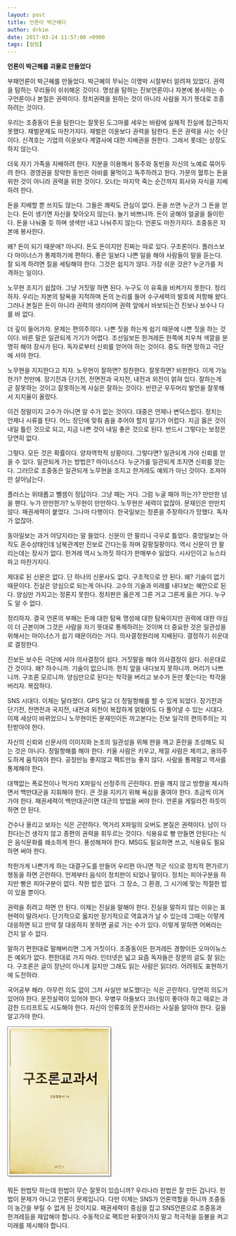 ```yaml
---
layout: post
title: 언론이 박근혜다
author: drkim
date: 2017-03-24 11:57:00 +0900
tags: [컬럼]
---
```

**언론이 박근혜를 괴물로 만들었다**

  


부패언론이 박근혜를 만들었다. 박근혜의 무뇌는 이명박 시절부터 알려져 있었다. 권력을 탐하는 무리들이 쉬쉬해온 것이다. 명성을 탐하는 진보언론이나 자본에 봉사하는 수구언론이나 본질은 권력이다. 정치권력을 원하는 것이 아니라 사람을 자기 뜻대로 조종하려는 것이다. 

  


우리는 조중동이 돈을 탐한다는 잘못된 도그마를 세우는 바람에 실체적 진실에 접근하지 못했다. 재벌문제도 마찬가지다. 재벌은 이윤보다 권력을 탐한다. 돈은 권력을 사는 수단이다. 신격호는 기업의 이윤보다 계열사에 대한 지배권을 원한다. 그래서 롯데는 상장도 하지 않는다. 

  


더욱 자기 가족을 지배하려 한다. 지분을 이용해서 동주와 동빈을 자신의 노예로 묶어두려 한다. 경영권을 장악한 동빈은 아비를 물먹이고 독주하려고 한다. 가문의 혈투는 돈을 위한 것이 아니라 권력을 위한 것이다. 오너는 마지막 죽는 순간까지 회사와 자식을 지배하려 한다. 

  


돈을 지배할 뿐 쓰지도 않는다. 그들은 쾌락도 관심이 없다. 돈을 쓰면 누군가 그 돈을 얻는다. 돈이 생기면 자신을 찾아오지 않는다. 놀기 바쁘니까. 돈이 궁해야 얼굴을 들이민다. 돈을 나눠줄 듯 하며 생색만 내고 나눠주지 않는다. 언론도 마찬가지다. 조중동은 자본에 봉사한다. 

  


왜? 돈이 되기 때문에? 아니다. 돈도 돈이지만 진짜는 따로 있다. 구조론이다. 플러스보다 마이너스가 통제하기에 편하다. 좋은 일보다 나쁜 일을 해야 사람들이 말을 듣는다. 잘 되게 하려면 질을 세팅해야 한다. 그것은 쉽지가 않다. 가장 쉬운 것은? 누군가를 저격하는 일이다. 

  


노무현 조지기 쉽잖아. 그냥 거짓말 하면 된다. 누구도 이 유혹을 비켜가지 못한다. 정리하자. 우리는 자본의 탐욕을 지적하며 돈의 논리를 들어 수구세력의 발호에 저항해 왔다. 그러나 본질은 돈이 아니라 권력의 생리이며 권력 앞에서 바보되는건 진보나 보수나 다를 바 없다. 

  


더 깊이 들어가자. 문제는 편의주의다. 나쁜 짓을 하는게 쉽기 때문에 나쁜 짓을 하는 것이다. 바른 말은 일관되게 가기가 어렵다. 조선일보든 한겨레든 한쪽에 치우쳐 색깔을 분명히 해야 장사가 된다. 독자로부터 신뢰를 얻어야 하는 것이다. 중도 하면 망하고 극단에 서야 한다. 

  


노무현을 지지한다고 치자. 노무현이 잘하면? 칭찬한다. 잘못하면? 비판한다. 이게 가능한가? 천만에. 장기전과 단기전, 전면전과 국지전, 내전과 외전이 얽혀 있다. 잘하는게 곧 잘못하는 것이고 잘못하는게 사실은 잘하는 것이다. 반란군 우두머리 발언을 잘못해서 지지율이 올랐다. 

  


이건 정말이지 고수가 아니면 알 수가 없는 것이다. 대중은 언제나 변덕스럽다. 정치는 언제나 시류를 탄다. 어느 장단에 맞춰 춤을 추어야 할지 알기가 어렵다. 지금 옳은 것이 내일 틀린 것으로 되고, 지금 나쁜 것이 내일 좋은 것으로 된다. 반드시 그렇다는 보장은 당연히 없다. 

  


그렇다. 모든 것은 확률이다. 양자역학적 상황이다. 그렇다면? 일관되게 가야 신뢰를 얻을 수 있다. 일관되게 가는 방법은? 마이너스다. 누군가를 일관되게 조지면 신뢰를 얻는다. 그러므로 조중동은 일관되게 노무현을 조지고 한겨레도 예외가 아닌 것이다. 조져야만 살아남는다. 

  


플러스는 위태롭고 뺄셈이 정답이다. 그냥 패는 거다. 그럼 누굴 패야 하는가? 만만한 넘을 팬다. 누가 만만한가? 노무현이 만만하다. 노무현은 세력이 없잖아. 문재인은 만만치 않다. 패권세력이 붙었다. 그나마 다행이다. 한국일보는 정론을 주장하다가 망했다. 독자가 없잖아. 

  


동아일보는 과거 야당지라는 말 들었다. 신문이 안 팔리니 극우로 틀었다. 중앙일보는 아직도 혼수상태인데 남북관계만 진보로 간다는둥 하며 갈팡질팡이다. 역시 신문이 안 팔리는데는 장사가 없다. 한겨레 역시 노까짓 하다가 판매부수 잃었다. 시사인이고 뉴스타파고 마찬가지다. 

  


제대로 된 신문은 없다. 단 하나의 신문사도 없다. 구조적으로 안 된다. 왜? 기술이 없기 때문이다. 진실은 양심으로 되는게 아니다. 고수의 기술과 미래를 내다보는 혜안으로 된다. 양심만 가지고는 정론지 못한다. 정치판은 옳은게 그른 거고 그른게 옳은 거다. 누구도 알 수 없다. 

  


정리하자. 결국 언론의 부패는 돈에 대한 탐욕 명성에 대한 탐욕이지만 권력에 대한 야심이 더 근본이며 그것은 사람을 자기 뜻대로 통제하려는 것이며 더 중요한 것은 일관성을 위해서는 마이너스가 쉽기 때문이라는 거다. 의사결정원리에 지배된다. 결정하기 쉬운대로 결정한다. 

  


진보든 보수든 극단에 서야 의사결정이 쉽다. 거짓말을 해야 의사결정이 쉽다. 쉬운대로 간 것이다. 왜? 하수니까. 기술이 없으니까. 한치 앞을 내다보지 못하니까. 머리가 나쁘니까. 구조론 모르니까. 양심만으로 된다는 착각을 버리고 보수가 돈만 쫓는다는 착각을 버리자. 복잡하다. 

  


SNS 시대다. 이제는 달라졌다. GPS 달고 더 정밀항해를 할 수 있게 되었다. 장기전과 단기전, 전면전과 국지전, 내전과 외전이 복잡하게 얽혔어도 다 풀어낼 수 있는 시대다. 이제 세상이 바뀌었으니 노무현이든 문재인이든 까고본다는 진보 일각의 편의주의는 지탄받아야 한다. 

  


자신의 신뢰와 신문사의 이미지와 논조의 일관성을 위해 판을 깨고 혼란을 조성해도 되는 것은 아니다. 정밀항해를 해야 한다. 키울 사람은 키우고, 제낄 사람은 제끼고, 용의주도하게 움직여야 한다. 공정만능 좋지않고 팩트만능 좋지 않다. 사람을 통제말고 역사를 통제해야 한다. 

  


대책없는 폭로전이나 먹거리 X파일식 선정주의 곤란하다. 판을 깨지 않고 방향을 제시하면서 백만대군을 지휘해야 한다. 큰 것을 지키기 위해 욕심을 줄여야 한다. 조금씩 이겨가야 한다. 패권세력이 백만대군이면 대군의 방법을 써야 한다. 언론을 게릴라전 하듯이 하면 안 된다. 

  


건수나 올리고 보자는 식은 곤란하다. 먹거리 X파일의 오버도 본질은 권력이다. 남이 다친다는건 생각지 않고 종편의 권력을 휘두르는 것이다. 식용유로 빵 만들면 안된다는 식은 음식문화를 왜소하게 한다. 풍성해져야 한다. MSG도 필요하면 쓰고, 식용유도 필요하면 써야 한다. 

  


착한가게 나쁜가게 하는 대결구도를 만들어 우리편 아니면 적군 식으로 정치적 편가르기 행동을 하면 곤란하다. 언제부터 음식이 정치판이 되었나 말이다. 정치는 피아구분을 하지만 빵은 피아구분이 없다. 착한 밥은 없다. 그 장소, 그 환경, 그 시기에 맞는 적절한 밥이 있을 뿐이다. 

  


권력을 쥐려고 하면 안 된다. 이제는 진실을 말해야 한다. 진실을 말하지 않는 이유는 표현력이 딸려서다. 단기적으로 옳지만 장기적으로 역효과가 날 수 있는데 그때는 이렇게 대응하면 되고 만약 잘 대응하지 못하면 골로 가는 수가 있다. 이렇게 말하면 어쩌라는 건지 알 수 없다. 

  


말하기 편한대로 말해버리면 그게 거짓이다. 조중동이든 한겨레든 경향이든 오마이뉴스든 예외가 없다. 편한대로 가지 마라. 인터넷은 넓고 요즘 독자들은 장문의 글도 잘 읽는다. 구조론은 글이 장난이 아니게 길지만 그래도 읽는 사람은 읽더라. 어려워도 표현하기에 도전하라. 

  


국어공부 해라. 아무런 의도 없이 그저 사실만 보도했다는 식은 곤란하다. 당연히 의도가 있어야 한다. 운전실력이 있어야 한다. 우병우 아들보다 코너링이 좋아야 하고 때로는 과감한 드리프트도 시도해야 한다. 자신이 인류호의 운전사라는 사실을 알아야 한다. 길을 알고가야 한다.

  



![](/files/attach/images/199/820/823/20170108_234810.jpg) 

  


뭐든 헌법탓 하는데 헌법이 무슨 잘못이 있습니까? 우리나라 헌법은 잘 만든 겁니다. 헌법이 문제가 아니고 언론이 문제입니다. 다만 이제는 SNS가 언론역할을 하니까 조중동이 농간을 부릴 수 없게 된 것이지요. 패권세력이 중심을 잡고 SNS언론으로 조중동과 한겨레등을 제압해야 합니다. 수동적으로 팩트만 뒤쫓아가지 말고 적극적을 등불을 켜고 미래를 제시해야 합니다.